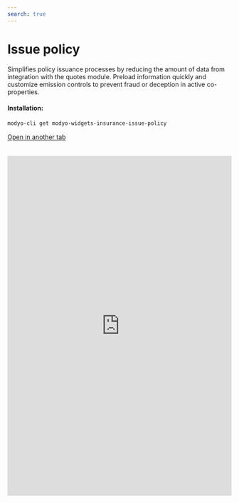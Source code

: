 ```yaml
---
search: true
---
```


# Issue policy

Simplifies policy issuance processes by reducing the amount of data from integration with the quotes module. Preload information quickly and customize emission controls to prevent fraud or deception in active co-properties.

#### Installation:

```bash
modyo-cli get modyo-widgets-insurance-issue-policy
```

[Open in another tab](https://widgets-es.modyo.com/seguros/broker/emitir-poliza)

 <iframe id="widgetFrame" src="https://widgets-es.modyo.com/seguros/broker/emitir-poliza" width="100%" frameBorder="0"  style="min-height:762px;overflow:auto;margin-top:20px;"/> 

| Functionality      | Description                                                                                                                                                                                                             |
|--------------------|-------------------------------------------------------------------------------------------------------------------------------------------------------------------------------------------------------------------------|
| Saved           | Not always intermediaries have all the data at hand, help them with options that generate draft policies without losing that issue.                                                                   |
| Effective Dates | Allow your intermediaries to select only the effective date or type of Co-Ownership to be insured. Save time filling data by integrating these steps with the information collected in the quoter. |
| Overview            | Presents a summary of the quote before generating it to validate hedges, deductibles and offers the option to display the premium increase percentages selected in the quote.                       |
